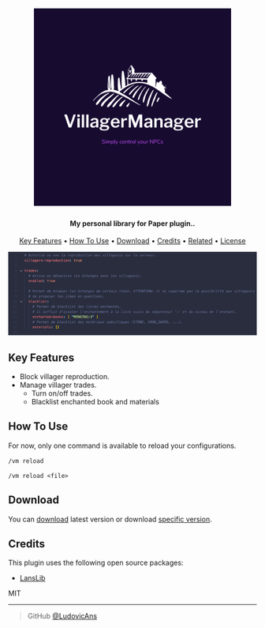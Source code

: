 <h1 align="center">
  <a href="https://github.com/LudovicAns/LansLib"><img src="./logo.png" alt="Logo LansLib" width="400"></a>
  <br>
</h1>

<h4 align="center">My personal library for Paper plugin..</h4>


<p align="center">
  <a href="#key-features">Key Features</a> •
  <a href="#how-to-use">How To Use</a> •
  <a href="#download">Download</a> •
  <a href="#credits">Credits</a> •
  <a href="#related">Related</a> •
  <a href="#license">License</a>
</p>

<img src="./screenshot.png">


## Key Features

* Block villager reproduction.
* Manage villager trades.
  * Turn on/off trades.
  * Blacklist enchanted book and materials

## How To Use

For now, only one command is available to reload your configurations.

```
/vm reload
```
```
/vm reload <file>
```

## Download

You can [download](https://github.com/LudovicAns/LansLib/releases/download/v1.1.0/LansLib-1.1.0.jar) latest version or
download [specific version](https://github.com/LudovicAns/LansLib/releases).

## Credits

This plugin uses the following open source packages:

- [LansLib](https://github.com/LudovicAns/LansLib)

MIT

---

> GitHub [@LudovicAns](https://github.com/ludovicans)

